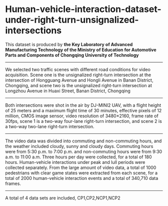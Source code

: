 # Human-vehicle-interaction-dataset-under-right-turn-unsignalized-intersections
This dataset is produced by **the Key Laboratory of Advanced Manufacturing Technology of the Ministry of Education for Automotive Parts and Components of Chongqing University of Technology**
****
We selected two traffic scenes with different road conditions for video acquisition. Scene one is the unsignalized right-turn intersection at the intersection of Hongguang Avenue and Hongli Avenue in Banan District, Chongqing, and scene two is the unsignalized right-turn intersection at Longzhou Avenue in Huaxi Street, Banan District, Chongqing
****

Both intersections were shot in the air by DJ-MINI2 UAV, with a flight height of 25 meters and a maximum flight time of 30 minutes, effective pixels of 12 million, CMOS image sensor, video resolution of 3480×2160, frame rate of 30fps, scene 1 is a two-way four-lane right-turn intersection, and scene 2 is a two-way two-lane right-turn intersection.
****
The video data was divided into commuting and non-commuting hours, and the weather included cloudy, sunny and cloudy days. Commuting hours were from 5:30 p.m. to 7:00 p.m. and non-commuting hours were from 9:30 a.m. to 11:00 a.m. Three hours per day were collected, for a total of 180 hours. Human-vehicle interactions under peak and lull periods were collected separately. From the large amount of video data, a total of 1000 pedestrians with clear game states were extracted from each scene, for a total of 2000 human-vehicle interaction events and a total of 340,710 data frames.
****
A total of 4 data sets are included, CP1,CP2,NCP1,NCP2
